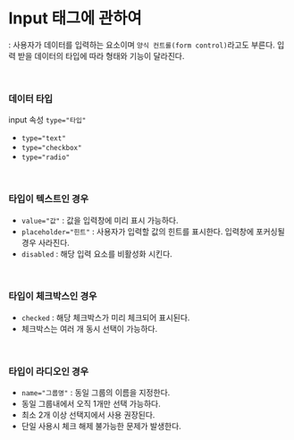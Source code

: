 # Input 태그에 관하여

: 사용자가 데이터를 입력하는 요소이며 `양식 컨트롤(form control)`라고도 부른다. 입력 받을 데이터의 타입에 따라 형태와 기능이 달라진다.

<br>

### 데이터 타입

input 속성 `type="타입"`

- `type="text"`
- `type="checkbox"`
- `type="radio"`

<br>

### 타입이 텍스트인 경우 

- `value="값"` : 값을 입력창에 미리 표시 가능하다.
- `placeholder="힌트"` : 사용자가 입력할 값의 힌트를 표시한다. 입력창에 포커싱될 경우 사라진다.
- `disabled` : 해당 입력 요소를 비활성화 시킨다.

<br>

### 타입이 체크박스인 경우 

- `checked` : 해당 체크박스가 미리 체크되어 표시된다.
- 체크박스는 여러 개 동시 선택이 가능하다.

<br>

### 타입이 라디오인 경우

- `name="그룹명"` : 동일 그룹의 이름을 지정한다.
- 동일 그룹내에서 오직 1개만 선택 가능하다.
- 최소 2개 이상 선택지에서 사용 권장된다.
- 단일 사용시 체크 해제 불가능한 문제가 발생한다.